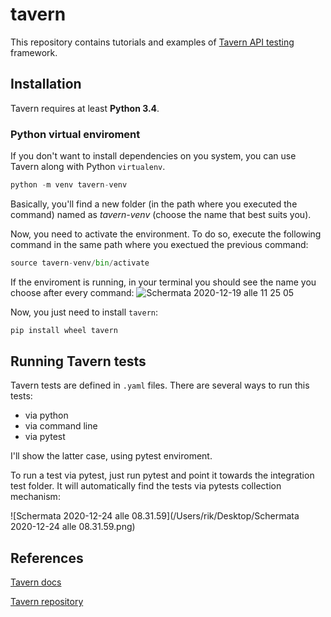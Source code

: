 # tavern

This repository contains tutorials and examples of [Tavern API testing](https://tavern.readthedocs.io/en/latest/index.html) framework.

## Installation

Tavern requires at least **Python 3.4**.

### Python virtual enviroment

If you don't want to install dependencies on you system, you can use Tavern along with Python `virtualenv`.

```python
python -m venv tavern-venv
```

Basically, you'll find a new folder (in the path where you executed the command) named as *tavern-venv* (choose the name that best suits you).

Now, you need to activate the environment. To do so, execute the following command in the same path where you exectued the previous command:

```python
source tavern-venv/bin/activate
```

If the enviroment is running, in your terminal you should see the name you choose after every command:
![Schermata 2020-12-19 alle 11 25 05](https://user-images.githubusercontent.com/503447/102687306-635d1a80-41ee-11eb-8a86-4e9db75cb46a.png)



Now, you just need to install `tavern`:

```python
pip install wheel tavern
```

## Running Tavern tests
Tavern tests are defined in `.yaml` files. There are several ways to run this tests:
* via python
* via command line
* via pytest

I'll show the latter case, using pytest enviroment.

To run a test via pytest, just run pytest and point it towards the integration test folder. It will automatically find the tests via pytests collection mechanism:

![Schermata 2020-12-24 alle 08.31.59](/Users/rik/Desktop/Schermata 2020-12-24 alle 08.31.59.png)


## References

[Tavern docs](https://tavern.readthedocs.io/en/latest/index.html#)

[Tavern repository](https://github.com/taverntesting/tavern/blob/master/docs/source/index.md)

